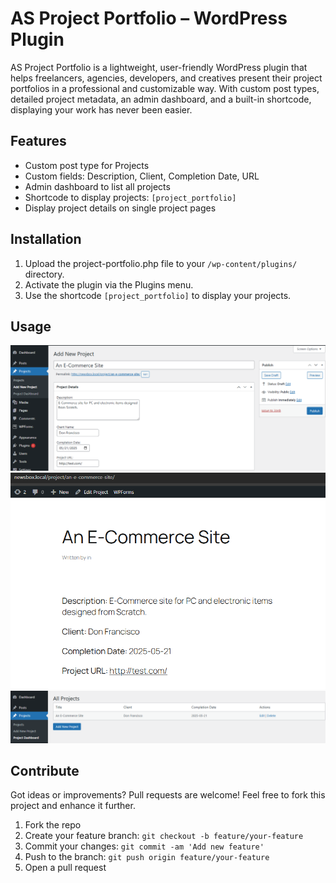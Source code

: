# AS Project Portfolio – WordPress Plugin

AS Project Portfolio is a lightweight, user-friendly WordPress plugin that helps freelancers, agencies, developers, and creatives present their project portfolios in a professional and customizable way. With custom post types, detailed project metadata, an admin dashboard, and a built-in shortcode, displaying your work has never been easier.

## Features
- Custom post type for Projects
- Custom fields: Description, Client, Completion Date, URL
- Admin dashboard to list all projects
- Shortcode to display projects: `[project_portfolio]`
- Display project details on single project pages

## Installation
1. Upload the project-portfolio.php file to your `/wp-content/plugins/` directory.
2. Activate the plugin via the Plugins menu.
3. Use the shortcode `[project_portfolio]` to display your projects.

## Usage
![Image Alt Text](https://github.com/AhmedShaikh0/project-portfolio/blob/main/images/plugin-img.png)
![Image Alt Text](https://github.com/AhmedShaikh0/project-portfolio/blob/main/images/plugin-2.png)
![Image Alt Text](https://github.com/AhmedShaikh0/project-portfolio/blob/main/images/plugin-dashboard.png)

##  Contribute
Got ideas or improvements? Pull requests are welcome!
Feel free to fork this project and enhance it further.

1. Fork the repo
2. Create your feature branch: `git checkout -b feature/your-feature`
3. Commit your changes: `git commit -am 'Add new feature'`
4. Push to the branch: `git push origin feature/your-feature`
5. Open a pull request

